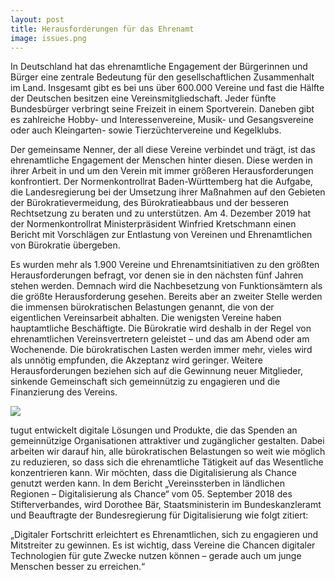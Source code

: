 ```yaml
---
layout: post
title: Herausforderungen für das Ehrenamt
image: issues.png
---
```


In Deutschland hat das ehrenamtliche Engagement der Bürgerinnen und Bürger eine zentrale Bedeutung für den gesellschaftlichen Zusammenhalt im Land. Insgesamt gibt es bei uns über 600.000 Vereine und fast die Hälfte der Deutschen besitzen eine Vereinsmitgliedschaft. Jeder fünfte Bundesbürger verbringt seine Freizeit in einem Sportverein. Daneben gibt es zahlreiche Hobby- und Interessenvereine, Musik- und Gesangsvereine oder auch Kleingarten- sowie Tierzüchtervereine und Kegelklubs.     

Der gemeinsame Nenner, der all diese Vereine verbindet und trägt, ist das ehrenamtliche Engagement der Menschen hinter diesen. Diese werden in ihrer Arbeit in und um den Verein mit immer größeren Herausforderungen konfrontiert. Der Normenkontrollrat Baden-Württemberg hat die Aufgabe, die Landesregierung bei der Umsetzung ihrer Maßnahmen auf den Gebieten der Bürokratievermeidung, des Bürokratieabbaus und der besseren Rechtsetzung zu beraten und zu unterstützen. Am 4. Dezember 2019 hat der Normenkontrollrat Ministerpräsident Winfried Kretschmann einen Bericht mit Vorschlägen zur Entlastung von Vereinen und Ehrenamtlichen von Bürokratie übergeben.  

Es wurden mehr als 1.900 Vereine und Ehrenamtsinitiativen zu den größten Herausforderungen befragt, vor denen sie in den nächsten fünf Jahren stehen werden. Demnach wird die Nachbesetzung von Funktionsämtern als die größte Herausforderung gesehen. Bereits aber an zweiter Stelle werden die immensen bürokratischen Belastungen genannt, die von der eigentlichen Vereinsarbeit abhalten. Die wenigsten Vereine haben hauptamtliche Beschäftigte. Die Bürokratie wird deshalb in der Regel von ehrenamtlichen Vereinsvertretern geleistet – und das am Abend oder am Wochenende. Die bürokratischen Lasten werden immer mehr, vieles wird als unnötig empfunden, die Akzeptanz wird geringer. Weitere Herausforderungen beziehen sich auf die Gewinnung neuer Mitglieder, sinkende Gemeinschaft sich gemeinnützig zu engagieren und die Finanzierung des Vereins.

<div class="post-image">
    <img src="{{ site.url }}{{ site.baseurl }}/assets/posts/herausforderungen.png"/>
</div>

tugut entwickelt digitale Lösungen und Produkte, die das Spenden an gemeinnützige Organisationen attraktiver und zugänglicher gestalten. Dabei arbeiten wir darauf hin, alle bürokratischen Belastungen so weit wie möglich zu reduzieren, so dass sich die ehrenamtliche Tätigkeit auf das Wesentliche konzentrieren kann. Wir möchten, dass die Digitalisierung als Chance genutzt werden kann. In dem Bericht „Vereinssterben in ländlichen Regionen – Digitalisierung als Chance“ vom 05. September 2018 des Stifterverbandes, wird Dorothee Bär, Staatsministerin im Bundeskanzleramt und Beauftragte der Bundesregierung für Digitalisierung wie folgt zitiert: 

„Digitaler Fortschritt erleichtert es Ehrenamtlichen, sich zu engagieren und Mitstreiter zu gewinnen. Es ist wichtig, dass Vereine die Chancen digitaler Technologien für gute Zwecke nutzen können – gerade auch um junge Menschen besser zu erreichen.“

